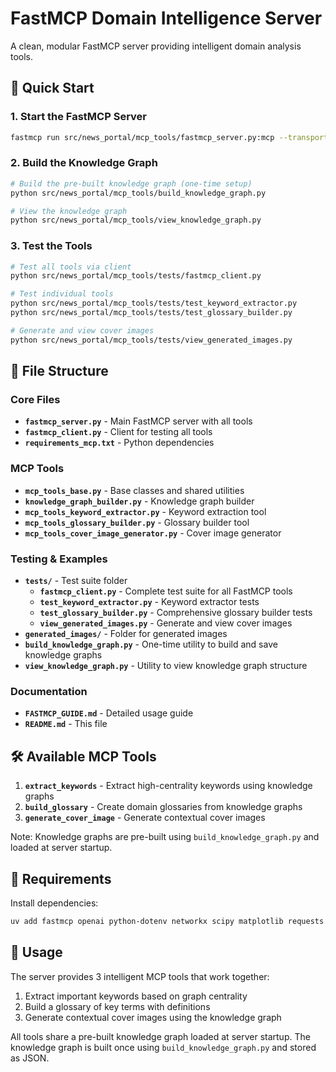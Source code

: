 # FastMCP Domain Intelligence Server

A clean, modular FastMCP server providing intelligent domain analysis tools.

## 🚀 Quick Start

### 1. Start the FastMCP Server
```bash
fastmcp run src/news_portal/mcp_tools/fastmcp_server.py:mcp --transport http --port 8002
```

### 2. Build the Knowledge Graph
```bash
# Build the pre-built knowledge graph (one-time setup)
python src/news_portal/mcp_tools/build_knowledge_graph.py

# View the knowledge graph
python src/news_portal/mcp_tools/view_knowledge_graph.py
```

### 3. Test the Tools
```bash
# Test all tools via client
python src/news_portal/mcp_tools/tests/fastmcp_client.py

# Test individual tools
python src/news_portal/mcp_tools/tests/test_keyword_extractor.py
python src/news_portal/mcp_tools/tests/test_glossary_builder.py

# Generate and view cover images
python src/news_portal/mcp_tools/tests/view_generated_images.py
```

## 📁 File Structure

### Core Files
- **`fastmcp_server.py`** - Main FastMCP server with all tools
- **`fastmcp_client.py`** - Client for testing all tools
- **`requirements_mcp.txt`** - Python dependencies

### MCP Tools
- **`mcp_tools_base.py`** - Base classes and shared utilities
- **`knowledge_graph_builder.py`** - Knowledge graph builder
- **`mcp_tools_keyword_extractor.py`** - Keyword extraction tool
- **`mcp_tools_glossary_builder.py`** - Glossary builder tool
- **`mcp_tools_cover_image_generator.py`** - Cover image generator

### Testing & Examples
- **`tests/`** - Test suite folder
  - **`fastmcp_client.py`** - Complete test suite for all FastMCP tools
  - **`test_keyword_extractor.py`** - Keyword extractor tests
  - **`test_glossary_builder.py`** - Comprehensive glossary builder tests
  - **`view_generated_images.py`** - Generate and view cover images
- **`generated_images/`** - Folder for generated images
- **`build_knowledge_graph.py`** - One-time utility to build and save knowledge graphs
- **`view_knowledge_graph.py`** - Utility to view knowledge graph structure

### Documentation
- **`FASTMCP_GUIDE.md`** - Detailed usage guide
- **`README.md`** - This file

## 🛠️ Available MCP Tools

1. **`extract_keywords`** - Extract high-centrality keywords using knowledge graphs
2. **`build_glossary`** - Create domain glossaries from knowledge graphs
3. **`generate_cover_image`** - Generate contextual cover images

Note: Knowledge graphs are pre-built using `build_knowledge_graph.py` and loaded at server startup.

## 🔧 Requirements

Install dependencies:
```bash
uv add fastmcp openai python-dotenv networkx scipy matplotlib requests
```

## 📝 Usage

The server provides 3 intelligent MCP tools that work together:
1. Extract important keywords based on graph centrality
2. Build a glossary of key terms with definitions
3. Generate contextual cover images using the knowledge graph

All tools share a pre-built knowledge graph loaded at server startup. The knowledge graph is built once using `build_knowledge_graph.py` and stored as JSON.
